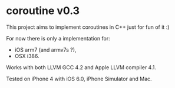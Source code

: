 # coroutine v0.3 #

This project aims to implement coroutines in C++ just for fun of it :)

For now there is only a implementation for:
- iOS arm7 (and armv7s ?),
- OSX i386.

Works with both LLVM GCC 4.2 and Apple LLVM compiler 4.1.

Tested on iPhone 4 with iOS 6.0, iPhone Simulator and Mac.
